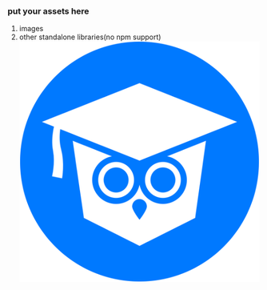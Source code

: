 ### put your assets here

1. images
2. other standalone libraries(no npm support)
![alt text](ds_circle_logo.png)